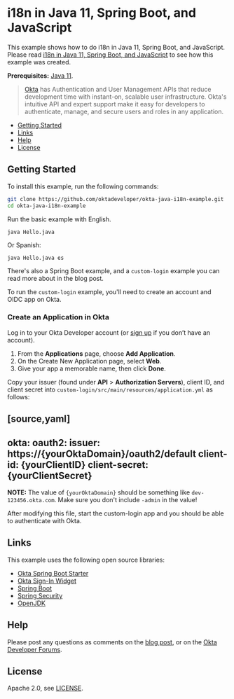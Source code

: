 # i18n in Java 11, Spring Boot, and JavaScript

This example shows how to do i18n in Java 11, Spring Boot, and JavaScript. Please read [i18n in Java 11, Spring Boot, and JavaScript](https://developer.okta.com/blog/2019/02/25/java-i18n-internationalization-localization) to see how this example was created.

**Prerequisites:** [Java 11](https://adoptopenjdk.net/).

> [Okta](https://developer.okta.com/) has Authentication and User Management APIs that reduce development time with instant-on, scalable user infrastructure. Okta's intuitive API and expert support make it easy for developers to authenticate, manage, and secure users and roles in any application.

* [Getting Started](#getting-started)
* [Links](#links)
* [Help](#help)
* [License](#license)

## Getting Started

To install this example, run the following commands:

```bash
git clone https://github.com/oktadeveloper/okta-java-i18n-example.git
cd okta-java-i18n-example
```

Run the basic example with English.

```shell
java Hello.java
```

Or Spanish:

```shell
java Hello.java es
```

There's also a Spring Boot example, and a `custom-login` example you can read more about in the blog post.

To run the `custom-login` example, you'll need to create an account and OIDC app on Okta.

### Create an Application in Okta

Log in to your Okta Developer account (or [sign up](https://developer.okta.com/signup-now/) if you don’t have an account).

1. From the **Applications** page, choose **Add Application**.
2. On the Create New Application page, select **Web**.
3. Give your app a memorable name, then click **Done**.

Copy your issuer (found under **API** > **Authorization Servers**), client ID, and client secret into `custom-login/src/main/resources/application.yml` as follows:

[source,yaml]
----
okta:
  oauth2:
    issuer: https://{yourOktaDomain}/oauth2/default
    client-id: {yourClientID}
    client-secret: {yourClientSecret}
----

**NOTE:** The value of `{yourOktaDomain}` should be something like `dev-123456.okta.com`. Make sure you don't include `-admin` in the value!

After modifying this file, start the custom-login app and you should be able to authenticate with Okta.

## Links

This example uses the following open source libraries:

* [Okta Spring Boot Starter](https://github.com/okta/okta-spring-boot) 
* [Okta Sign-In Widget](https://developer.okta.com/code/javascript/okta_sign-in_widget)
* [Spring Boot](https://spring.io/projects/spring-boot)
* [Spring Security](https://spring.io/projects/spring-security)
* [OpenJDK](https://openjdk.java.net/)

## Help

Please post any questions as comments on the [blog post](https://developer.okta.com/blog/2019/02/25/java-i18n-internationalization-localization), or on the [Okta Developer Forums](https://devforum.okta.com/).

## License

Apache 2.0, see [LICENSE](LICENSE).
